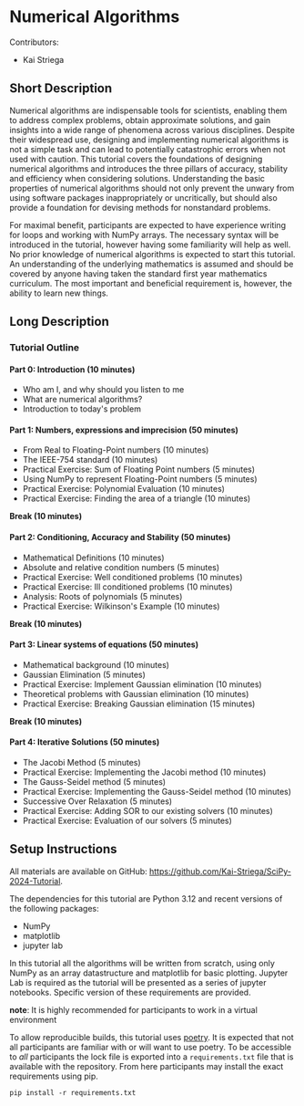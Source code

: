 # Numerical Algorithms

Contributors:

* Kai Striega

## Short Description

Numerical algorithms are indispensable tools for scientists, enabling them to address complex problems, obtain approximate solutions, and gain insights into a wide range of phenomena across various disciplines. Despite their widespread use, designing and implementing numerical algorithms is not a simple task and can lead to potentially catastrophic errors when not used with caution. This tutorial covers the foundations of designing numerical algorithms and introduces the three pillars of accuracy, stability and efficiency when considering solutions. Understanding the basic properties of numerical algorithms should not only prevent the unwary from using software packages inappropriately or uncritically, but should also provide a foundation for devising methods for nonstandard problems.

For maximal benefit, participants are expected to have experience writing for loops and working with NumPy arrays. The necessary syntax will be introduced in the tutorial, however having some familiarity will help as well. No prior knowledge of numerical algorithms is expected to start this tutorial. An understanding of the underlying mathematics is assumed and should be covered by anyone having taken the standard first year mathematics curriculum. The most important and beneficial requirement is, however, the ability to learn new things.

## Long Description

### Tutorial Outline

#### Part 0: Introduction (10 minutes)

* Who am I, and why should you listen to me
* What are numerical algorithms?
* Introduction to today's problem

#### Part 1: Numbers, expressions and imprecision (50 minutes)

* From Real to Floating-Point numbers (10 minutes)
* The IEEE-754 standard (10 minutes)
* Practical Exercise: Sum of Floating Point numbers (5 minutes) 
* Using NumPy to represent Floating-Point numbers (5 minutes)
* Practical Exercise: Polynomial Evaluation (10 minutes)
* Practical Exercise: Finding the area of a triangle (10 minutes)

**Break (10 minutes)**

#### Part 2: Conditioning, Accuracy and Stability (50 minutes)

* Mathematical Definitions (10 minutes)
* Absolute and relative condition numbers (5 minutes)
* Practical Exercise: Well conditioned problems (10 minutes)
* Practical Exercise: Ill conditioned problems (10 minutes)
* Analysis: Roots of polynomials (5 minutes)
* Practical Exercise: Wilkinson's Example (10 minutes)

**Break (10 minutes)**


#### Part 3: Linear systems of equations (50 minutes)
 
* Mathematical background (10 minutes)
* Gaussian Elimination (5 minutes)
* Practical Exercise: Implement Gaussian elimination (10 minutes)
* Theoretical problems with Gaussian elimination (10 minutes)
* Practical Exercise: Breaking Gaussian elimination (15 minutes)

**Break (10 minutes)**

#### Part 4: Iterative Solutions (50 minutes)

* The Jacobi Method (5 minutes)
* Practical Exercise: Implementing the Jacobi method (10 minutes)
* The Gauss-Seidel method (5 minutes)
* Practical Exercise: Implementing the Gauss-Seidel method (10 minutes)
* Successive Over Relaxation (5 minutes)
* Practical Exercise: Adding SOR to our existing solvers (10 minutes)
* Practical Exercise: Evaluation of our solvers (5 minutes)

## Setup Instructions

All materials are available on GitHub: https://github.com/Kai-Striega/SciPy-2024-Tutorial. 

The dependencies for this tutorial are Python 3.12 and recent versions of the following packages:

* NumPy
* matplotlib
* jupyter lab

In this tutorial all the algorithms will be written from scratch, using only NumPy as an array datastructure and matplotlib for basic plotting. Jupyter Lab is required as the tutorial will be presented as a series of jupyter notebooks. Specific version of these requirements are provided.

**note**: It is highly recommended for participants to work in a virtual environment 

To allow reproducible builds, this tutorial uses [poetry](https://python-poetry.org/). It is expected that not all participants are familiar with or will want to use poetry. To be accessible to _all_ participants the lock file is exported into a `requirements.txt` file that is available with the repository. From here participants may install the exact requirements using pip. 

```shell
pip install -r requirements.txt
```

